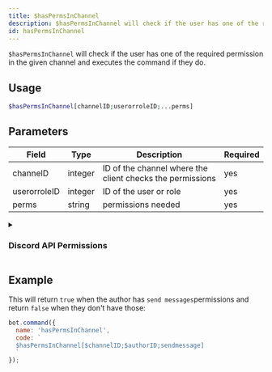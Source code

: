 ```yaml
---
title: $hasPermsInChannel 
description: $hasPermsInChannel will check if the user has one of the required permission in the given channel and executes the command if they do.
id: hasPermsInChannel
---
```


`$hasPermsInChannel` will check if the user has one of the required permission in the given channel and executes the command if they do.

## Usage

```php
$hasPermsInChannel[channelID;userorroleID;...perms]
```

## Parameters 


| Field     | Type    | Description                                        | Required |
|-----------|---------|----------------------------------------------------|----------|
| channelD   | integer | ID of the channel where the client checks the permissions                             | yes      |
| userorroleID    | integer | ID of the user or role          | yes       |
| perms     | string  | permissions needed                    | yes      |

<details>
  <summary> <h3> Discord API Permissions </h3></summary>

| Permission         |                                                    |
|--------------------|----------------------------------------------------|
| createinvite         |              Permission to create guild invites                        |
| kick         |                   Permission to kick guild members                                 |
| ban         |              Permission to ban guild members                                      |
| admin         |             Administrator Permissions                                       |
| managechannel         |                           Permission to manage guild channels                        |
| manageserver         |              Permissions to modify server settings                                      |
| addreactions         |           Permissions to add reactions                                         |
| viewauditlog         |            Permission to view the guild's audit log                                        |
| priorityspeaker         |              Priority Speaker                                      |
| stream         |                         Permission to stream in voice channels                         |
| viewchannel         |                    Permission to view a certain channel                                |
| sendmessage         |           Permission to send messages in a certain channel                                         |
| sendtts         |              Permission to send Text-To-Speech messages                                      |
| managemessages         |     Permission to manage messages                                               |
| embedlinks         |                Permission to embed links                                    |
| attachfiles         |                   Permission to attach files                                 |
| readmessagehistory         |                  Permission to read the message history within a certain channel                                  |
| mentioneveryone         |            Permission to mention `@everyone` and all roles                                    |
| externalemojis         |            Permission to use external emojis                                       |
| viewguildinsights         |           Permission to view guild insights                                         |
| connect         |          Permission to connect to voice channels and stages                                          |
| mutemembers         |              Permission to mute members in voice channels                                      |
| deafenmembers         |             Permission to deafen members in voice channels                                      |
| movemembers         |              Permission to move members between voice channels                                      |
| usevad         |                Permission to use voice-activity-detection                                    |
| changenickname         |           Permission to change your own nickname                                         |
| managenicknames         |        Permission to manage other members nicknames                                            |
| manageroles         |            Permission to manage roles                                        |
| managewebhooks         |        Permission to manage webhooks                                            |
| manageemojisandstickers         |         Permission to manage emojis and stickers                                           |
| useappcmds         |                  Permission to use application commands                                  |
| requesttospeak         |               Permission to use request-to-speak in stages                                     |
| manageevents         |            Permission to manage events                                        |
| managethreads         |           Permission to manage threads                                         |
| usepublicthreads         |         Permission to use public threads                                           |
| useprivatethreads         |         Permission to use private threads                                           |
| createpublicthreads         |        Permission to create public threads                                            |
| createprivatethreads         |      Permission to create private threads                                              |
| externalstickers         |          Permission to use extrernal stickers                                          |
| sendmessageinthreads         |       Permission to send messages in threads                                             |
| startembeddedactivities         |      Permission to start activities within voice channels                                              |
| moderatemembers         |           Permission to timeout and remove timeouts from guild members                                         |

</details>

## Example

This will return `true` when the author has `send messages`permissions and return `false` when they don't have those:

```javascript
bot.command({
  name: 'hasPermsInChannel',
  code: `
  $hasPermsInChannel[$channelID;$authorID;sendmessage]
  `
});
```
